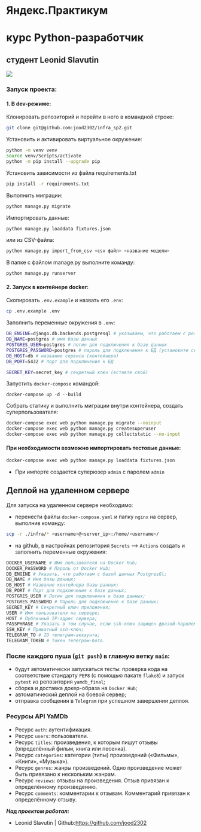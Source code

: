 # Яндекс.Практикум

# курс Python-разработчик

## студент  Leonid Slavutin

![](https://avatars.githubusercontent.com/u/86873729?s=400&u=79ca75646b1a1eb2fade4f19d435a8ba65a1fe58&v=4)

### Запуск проекта:
#### 1. В dev-режиме:
Клонировать репозиторий и перейти в него в командной строке:
```sh
git clone git@github.com:jood2302/infra_sp2.git
```
Установить и активировать виртуальное окружение:
```sh
python -m venv venv
source venv/Scripts/activate
python -m pip install --upgrade pip
```
Установить зависимости из файла requirements.txt
```sh
pip install -r requirements.txt
```
Выполнить миграции:
```sh
python manage.py migrate
``` 
Импортировать данные:
```sh
python manage.py loaddata fixtures.json
```
или из CSV-файла:
```sh
python manage.py import_from_csv <csv файл> <название модели>
```
В папке с файлом manage.py выполните команду:
```sh
python manage.py runserver
```

#### 2. Запуск в контейнере docker:
Скопировать `.env.example` и назвать его `.env`:
```sh
cp .env.example .env
```
Заполнить переменные окружения в `.env`:
```sh
DB_ENGINE=django.db.backends.postgresql # указываем, что работаем с postgresql
DB_NAME=postgres # имя базы данных
POSTGRES_USER=postgres # логин для подключения к базе данных
POSTGRES_PASSWORD=postgres # пароль для подключения к БД (установите свой)
DB_HOST=db # название сервиса (контейнера)
DB_PORT=5432 # порт для подключения к БД

SECRET_KEY=secret_key # секретный ключ (вставте свой)
```
Запустить `docker-compose` командой:
```
docker-compose up -d --build
```
Собрать статику и выполнить миграции внутри контейнера, создать суперпользователя:
```sh
docker-compose exec web python manage.py migrate --noinput
docker-compose exec web python manage.py createsuperuser
docker-compose exec web python manage.py collectstatic --no-input
```
#### При необходимости возможно импортировать тестовые данные:
```sh
docker-compose exec web python manage.py loaddata fixtures.json
```
- При импорте создается суперюзер `admin` с паролем `admin`

## Деплой на удаленном сервере
Для запуска на удаленном сервере необходимо:
- перенести файлы `docker-compose.yaml` и папку `nginx` на сервер, выполнив команду:
```sh
scp -r ./infra/* <username>@<server_ip>:/home/<username>/
```

- на github, в настройках репозитория `Secrets` --> `Actions` создать и заполнить переменные окружения:
```sh
DOCKER_USERNAME # Имя пользователя на Docker Hub;
DOCKER_PASSWORD # Пароль от Docker Hub;
DB_ENGINE # Указать, что работаем с базой данных PostgresQl;
DB_NAME # Имя базы данных;
DB_HOST # Название контейнера базы данных; 
DB_PORT # Порт для подключения к базе данных;
POSTGRES_USER # Логин для подключения к базе данных;
POSTGRES_PASSWORD # Пароль для подключение к базе данных;
SECRET_KEY # Секретный ключ приложения;
USER # Имя пользователя на сервере;
HOST # Публичный IP-адрес сервера;
PASSPHRASE # Указать в том случае, если ssh-ключ защищен фразой-паролем;
SSH_KEY # Приватный ssh-ключ;
TELEGRAM_TO # ID телеграм-аккаунта;
TELEGRAM_TOKEN # Токен телеграм-бота.
```

### После каждого пуша (`git push`) в главную ветку `main`:
- будут автоматически запускаться тесты: проверка кода на соответствие стандарту `PEP8` (с помощью пакате `flake8`) и запуск `pytest` из репозитория `yamdb_final`;
- сборка и доставка докер-образа на `Docker Hub`;
- автоматический деплой на боевой сервер;
- отправка сообщения в `Telegram` при успешном завершении деплоя.

### Ресурсы API YaMDb
- Ресурс `auth`: аутентификация.
- Ресурс `users`: пользователи.
- Ресурс `titles`: произведения, к которым пишут отзывы (определённый фильм, книга или песенка).
- Ресурс `categories`: категории (типы) произведений («Фильмы», «Книги», «Музыка»).
- Ресурс `genres`: жанры произведений. Одно произведение может быть привязано к нескольким жанрам.
- Ресурс `reviews`: отзывы на произведения. Отзыв привязан к определённому произведению.
- Ресурс `comments`: комментарии к отзывам. Комментарий привязан к определённому отзыву.


***Над проектом работал:***
* Leonid Slavutin | Github:https://github.com/jood2302 